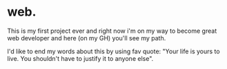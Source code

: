 # web.


This is my first project ever and right now i'm on my way to become great web developer and here (on my GH) you'll see my path. 

I'd like to end my words about this by using fav quote: "Your life is yours to live. You shouldn't have to justify it to anyone else".